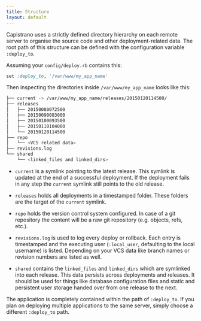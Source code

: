 ```yaml
---
title: Structure
layout: default
---
```


Capistrano uses a strictly defined directory hierarchy on each remote server to organise the source code and other deployment-related data. The root path of this structure can be defined with the configuration variable `:deploy_to`.

Assuming your `config/deploy.rb` contains this:

```ruby
set :deploy_to, '/var/www/my_app_name'
```


Then inspecting the directories inside `/var/www/my_app_name` looks like this:

```bash
├── current -> /var/www/my_app_name/releases/20150120114500/
├── releases
│   ├── 20150080072500
│   ├── 20150090083000
│   ├── 20150100093500
│   ├── 20150110104000
│   └── 20150120114500
├── repo
│   └── <VCS related data>
├── revisions.log
└── shared
    └── <linked_files and linked_dirs>
```


* `current` is a symlink pointing to the latest release. This symlink is
updated at the end of a  successful deployment. If the deployment fails in any
step the `current` symlink still points to the  old release.

* `releases` holds all deployments in a timestamped folder. These folders are
the target of the `current` symlink.

* `repo` holds the version control system configured. In case of a git
repository the content will be a  raw git repository (e.g. objects, refs,
etc.).

* `revisions.log` is used to log every deploy or rollback. Each entry is
timestamped and the executing  user (`:local_user`, defaulting to the local
username) is listed. Depending on your VCS data like branch names or revision
numbers are listed as well.

* `shared` contains the `linked_files` and `linked_dirs` which are symlinked
into each release. This  data persists across deployments and releases. It
should be used for things like database configuration  files and static and
persistent user storage handed over from one release to the next.

The application is completely contained within the path of `:deploy_to`. If
you plan on deploying multiple applications to the same server, simply choose
a different `:deploy_to` path.
